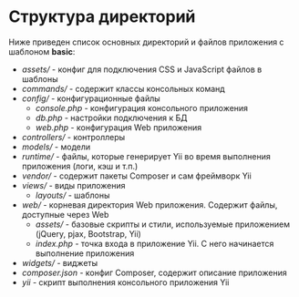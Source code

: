 # Структура директорий

Ниже приведен список основных директорий и файлов приложения с шаблоном **basic**:

* *assets/* - конфиг для подключения CSS и JavaScript файлов в шаблоны
* *commands/* - содержит классы консольных команд
* *config/* - конфигурационные файлы
    * *console.php*  - конфигурация консольного приложения
    * *db.php*  - настройки подключения к БД
    * *web.php*  - конфигурация Web приложения
* *controllers/* - контроллеры
* *models/* - модели
* *runtime/* - файлы, которые генерирует Yii во время выполнения приложения (логи, кэш и т.п.)
* *vendor/* - содержит пакеты Composer и сам фреймворк Yii
* *views/* - виды приложения
    * *layouts/* - шаблоны
* *web/* - корневая директория Web приложения. Содержит файлы, доступные через Web
    * *assets/* - базовые скрипты и стили, используемые приложением (jQuery, pjax, Bootstrap, Yii)
    * *index.php*  - точка входа в приложение Yii. С него начинается выполнение приложения
* *widgets/* - виджеты
* *composer.json* - конфиг Composer, содержит описание приложения
* *yii* - скрипт выполнения консольного приложения Yii
